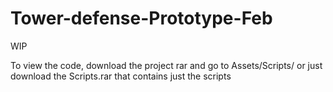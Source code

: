 # Tower-defense-Prototype-Feb
WIP

To view the code, download the project rar and go to Assets/Scripts/ or just download the Scripts.rar that contains just the scripts

